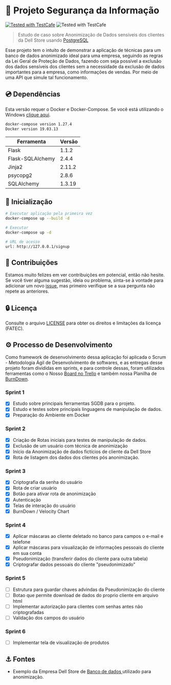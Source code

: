 # :abcd: Projeto Segurança da Informação 
[![Tested with TestCafe](https://img.shields.io/badge/python-v3.7-blue)](https://github.com/DevExpress/testcafe) ![Tested with TestCafe](https://img.shields.io/badge/docker%20build-automated-066da5)

> Estudo de caso sobre Anonimização de Dados sensíveis dos clientes da Dell Store usando [PostgreSQL](https://www.postgresql.org/) 

Esse projeto tem o intuito de demonstrar a aplicação de técnicas para um banco de dados anonimizado ideal para uma empresa, seguindo as regras da Lei Geral de Proteção de Dados, fazendo com seja possível a exclusão dos dados sensíveis dos clientes sem a necessidade da exclusão de dados importantes para a empresa, como informações de vendas. Por meio de uma API que simule tal funcionamento.  


## :cd: Dependências

Esta versão requer o Docker e Docker-Compose. Se você está utilizando o Windows [clique aqui](https://docs.docker.com/docker-for-windows/install/).

``` bash
docker-compose version 1.27.4
Docker version 19.03.13
```

| Ferramenta | Versão                               |
|-------|--------------------------------------|
| Flask     | 1.1.2                      |
| Flask-SQLAlchemy    | 2.4.4 |
| Jinja2    | 2.11.2             |
| psycopg2     | 2.8.6                  |
| SQLAlchemy    | 1.3.19        |

##  :rocket: Inicialização 

``` bash
# Executar aplicação pela primeira vez 
docker-compose up --build -d

# Executar
docker-compose up -d

# URL de acesso 
url: http://127.0.0.1/signup
```

## :beers: Contribuições

Estamos muito felizes em ver contribuições em potencial, então não hesite. Se você tiver alguma sugestão, ideia ou problema, sinta-se à vontade para adicionar um novo [issue](https://github.com/WilliamBarretoH/DataBase-Anonymization/issues), mas primeiro verifique se a sua pergunta não repete as anteriores.


## :lock: Licença

Consulte o arquivo [LICENSE](LICENSE) para obter os direitos e limitações da licença (FATEC).


## :gear: Processo de Desenvolvimento
Como framework de desenvolvimento dessa aplicação foi aplicada o Scrum - Metodologia Ágil de Desenvolvimento de softwares, e as entregas desse projeto foram
divididas em sprints, e para controle dessas, foram utilizados ferramentas como o Nosso [Board no Trello](https://trello.com/b/PyOFWkYC/si) e também nossa Planilha de [BurnDown](https://docs.google.com/spreadsheets/d/1tDluxMUywgS5cD-ZQRGEMXdzJRsSD_wp/edit#gid=699714556).


### Sprint 1

- [x] Estudo sobre principais ferramentas SGDB para o projeto.
- [x] Estudo e testes sobre principais linguagens de manipulação de dados.
- [x] Preparação do Ambiente em Docker

### Sprint 2
- [x] Criação de Rotas iniciais para testes de manipulação de dados.
- [x] Exclusão de um usuário com técnica de anonimização 
- [x] Início da Anonimização de dados fictícios de cliente da Dell Store
- [x] Rota de listagem dos dados dos clientes pós anonimização.

### Sprint 3
- [x] Criptografia da senha do usuário
- [x] Rota de criar usuário
- [x] Botão para ativar rota de anonimização
- [x] Autenticação
- [x] Telas de interação do usuário
- [x] BurnDown / Velocity Chart

### Sprint 4
- [x] Aplicar máscaras ao cliente deletado no banco para campos o e-mail e telefone
- [x] Aplicar máscaras para visualização de informações pessoais do cliente em sua conta
- [x] Pseudonimização (transferir dados do cliente para outra tabela)
- [x] Criptografar dados pessoais do cliente "pseudonimizado"

### Sprint 5
- [ ] Estrutura para guardar chaves advindas da Pseudonimização do cliente
- [ ] Botao que permite download de dados do proprio cliente em arquivo html
- [ ] Implementar autorização para clientes com senhas antes não criptografadas
- [ ] Validação dos campos do usuário

### Sprint 6
- [ ] Implementar tela de visualização de produtos

## :anchor: Fontes
- Exemplo da Empresa Dell Store de [Banco de dados ](https://linux.dell.com/dvdstore/) utilizado para anonimização.

